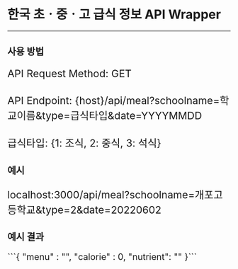 # 한국 초ㆍ중ㆍ고 급식 정보 API Wrapper
***
<h2>사용 방법</h2>
<p style="font-size: 23px">
API Request Method: GET
<br/>
<br/>
API Endpoint: {host}/api/meal?schoolname=학교이름&type=급식타입&date=YYYYMMDD
<br/>
<br/>
급식타입: {1: 조식, 2: 중식, 3: 석식}
</p>
<h2>예시</h2>
<p style="font-size: 23px">
localhost:3000/api/meal?schoolname=개포고등학교&type=2&date=20220602
</p>
<h2>예시 결과</h2>
<p style="font-size:20px">
```{
    "menu" : "",
    "calorie" : 0,
    "nutrient": ""
}```
</p>


